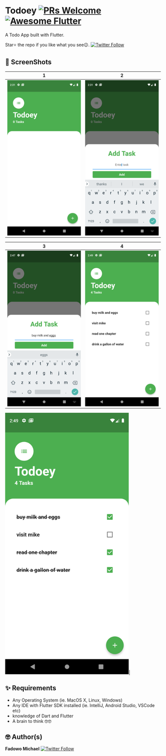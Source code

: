 # Todoey [![PRs Welcome](https://img.shields.io/badge/PRs-welcome-brightgreen.svg?style=flat-square)](http://makeapullrequest.com) <a href="https://github.com/Solido/awesome-flutter"><img alt="Awesome Flutter" src="https://img.shields.io/badge/Awesome-Flutter-blue.svg?longCache=true&style=flat-square" /></a>

A Todo App built with Flutter. 

Star⭐ the repo if you like what you see😉.
[![Twitter Follow](https://img.shields.io/twitter/follow/Mikhael.svg?style=social)](https://twitter.com/mii_khael)


## 📸 ScreenShots

| 1 | 2|
|------|-------|
|<img src="ss/1.png" width="400">|<img src="ss/2.png" width="400">|

| 3 | 4|
|------|-------|
|<img src="ss/3.png" width="400">|<img src="ss/4.png" width="400">|

<img src="ss/5.png" width="400">|

## ✨ Requirements
* Any Operating System (ie. MacOS X, Linux, Windows)
* Any IDE with Flutter SDK installed (ie. IntelliJ, Android Studio, VSCode etc)
* knowledge of Dart and Flutter
* A brain to think 🤓🤓

## 🤓 Author(s)
**Fadowo Michael** [![Twitter Follow](https://img.shields.io/twitter/follow/Mikhael.svg?style=social)](https://twitter.com/mii_khael)